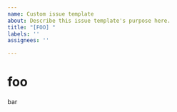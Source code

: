 ```yaml
---
name: Custom issue template
about: Describe this issue template's purpose here.
title: "[FOO] "
labels: ''
assignees: ''

---
```


# foo

bar
